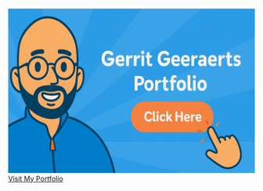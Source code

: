 [![Open Portfolio](./portrait-cartoon.png)](file:///home/gg/PycharmProjects/portfolio/index.html)
[Visit My Portfolio](https://gerritgeeraerts.github.io/portfolio/)
